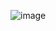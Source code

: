 ![image](https://user-images.githubusercontent.com/102420417/177003178-d5f72af5-7480-4ac9-8f15-3bb8c640efa1.png)
